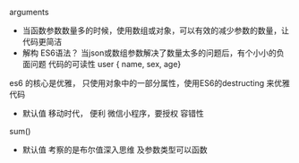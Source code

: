 arguments
- 当函数参数数量多的时候，使用数组或对象，可以有效的减少参数的数量，让代码更简洁
- 解构 ES6语法？
 当json或数组参数解决了数量太多的问题后，有个小小的负面问题
 代码的可读性
 user { name, sex, age}

es6 的核心是优雅，
    只使用对象中的一部分属性，使用ES6的destructing 来优雅代码
- 默认值
    移动时代， 便利
    微信小程序，要授权
    容错性

sum()
- 默认值 考察的是布尔值深入思维 及参数类型可以函数